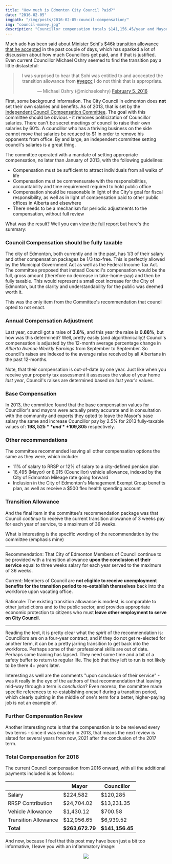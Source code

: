 ```yaml
---
title: "How much is Edmonton City Council Paid?"
date: "2016-02-05"
imgpath: "/img/posts/2016-02-05-council-compensation/"
img: "council-money.jpg"
description: "Councillor compensation totals $141,156.45/year and Mayoral compensation totals $263,672.79/year"
---
```


Much ado has been said about [Minister Sohi's $46k transition allowance that he accepted](http://globalnews.ca/news/2498495/minister-accepted-46k-severance-package-from-edmonton-city-hall/)
in the past couple of days, which has sparked a lot of discussion about how much Councillors get paid, and if that is justified.
Even current Councillor Michael Oshry seemed to find the transition pay a little distasteful:

<div class="embed" style="text-align:center;">
<blockquote class="twitter-tweet" data-lang="en"><p lang="en" dir="ltr">I was surprised to hear that Sohi was entitled to and acccepted the transition allowance from <a href="https://twitter.com/hashtag/yegcc?src=hash">#yegcc</a> I do not think that is appropriate.</p>&mdash; Michael Oshry (@michaeloshry) <a href="https://twitter.com/michaeloshry/status/695403196424933378">February 5, 2016</a></blockquote>
<script async src="//platform.twitter.com/widgets.js" charset="utf-8"></script>
</div>

First, some background information. The City Council in edmonton does **not** set their own salaries and benefits. As of
2013, that is set by the [Independent Council Compensation Committee](http://www.edmonton.ca/city_government/council_committee_meetings/independent-council-compensation-committee.aspx).
The goal with this committee should be obvious - it removes politicization of Councillor salaries. There can't be secret
meetings of council to raise their own salaries by 60%. A councillor who has a thriving business on the side cannot move that
salaries be reduced to $1 in order to remove his opponents from office. By and large, an independent committee setting
council's salaries is a great thing.

The committee operated with a mandate of setting appropriate compensation, no later than January of 2013, with the following
guidelines:

* Compensation must be sufficient to attract individuals from all walks of life
* Compensation must be commensurate with the responsibilities, accountability and time requirement required to hold public office
* Compensation should be reasonable in light of the City's goal for fiscal responsibility, as well as in light of compensation paid to other public offices in Alberta and elsewhere
* There needs to be a mechanism for periodic adjustments to the compensation, without full review

What was the result? Well you can [view the full report]({{site.url}}/pdf/2016-02-05-council-compensation/compensation-review.pdf) but here's the summary:

### Council Compensation should be fully taxable
The city of Edmonton, both currently and in the past, has 1/3 of their salary and other compensation packages be 1/3 tax-free.
This is perfectly allowed by the Municipal Government Act as well as the Federal Income Tax Act. The committee proposed
that instead Council's compensation would be the full, gross amount (therefore no decrease in take-home-pay) and then be
fully taxable. This would represent a small cost increase for the City of Edmonton, but the clarity and understandability 
for the public was deemed worth it.

This was the only item from the Committee's recommendation that council opted to not enact.

### Annual Compensation Adjustment

Last year, council got a raise of **3.8%**, and this year the raise is **0.88%**, but how was this determined? Well, pretty
easily (and algorithmically)! Council's compensation is adjusted by the 12-month average percentage change in *Alberta Avenue Weekly Earnings*
from September to September. So council's raises are indexed to the average raise received by all Albertans in the past 12-months.

Note, that their compensation is out-of-date by one year. Just like when you receive your property tax assessment it 
assesses the value of your home *last year*, Council's raises are determined based on *last year's* values.

### Base Compensation

In 2013, the committee found that the base compensation values for Councillor's and mayors were actually pretty accurate
and in consultation with the community and experts they opted to leave the Mayor's base salary the same and increase 
Councillor pay by 2.5% for 2013 fully-taxable values of: **$198,525** and **$109,805** respectively.

### Other recommendations

The committee recommended leaving all other compensation options the same as they were, which include:

* 11% of salary to RRSP or 12% of salary to a city-defined pension plan
* 16,495 (Mayor) or 8,015 (Councillor) vehicle allowance, indexed by the City of Edmonton Mileage rate going forward
* Inclusion in the City of Edmonton's Management Exempt Group benefits plan, as well as receive a $500 flex health spending account

### Transition Allowance

And the final item in the committee's recommendation package was that Council *continue* to receive the current transition allowance of
3 weeks pay for each year of service, to a maximum of 36 weeks.

What is interesting is the specific wording of the recommendation by the committee (emphasis mine)

---

Recommendation: That City of Edmonton Members of Council continue to be provided with a transition allowance **upon the conclusion
of their service** equal to three weeks salary for each  year served to the maximum of 36 weeks.

Current: Members of Council are **not eligible to receive unemployment benefits for the transition period to re-establish themselves**
back into the workforce upon vacating office.

Rationale: The existing transition allowance is modest, is comparable to other jurisdictions and to the public sector, and
provides appropriate economic protection to citizens who must **leave other employment to serve on City Council**.

---

Reading the text, it is pretty clear what the *spirit* of the recommendation is: Councillors are on a four-year contract,
and if they do not get re-elected for another term, it can be a pretty jarring transition to get back into the workforce.
Perhaps some of their professional skills are out of date. Perhaps some training has lapsed. They need some time and a bit of
a safety buffer to return to regular life. The job that they left to run is not likely to be there 4+ years later.

Interesting as well are the comments "upon conclusion of their service" - was it really in the eye of the authors of that
recommendation that leaving mid-way through a term is *conclusion*? Even moreso, the committee made specific references to
re-establishing oneself during a transition period, which clearly quitting in the middle of one's term for a better, higher-paying
job is not an example of.

### Further Compensation Review

Another interesting note is that the compensation is to be reviewed every two terms - since it was enacted in 2013, that means
the next review is slated for several years from now, 2021 after the conclusion of the 2017 term.

### Total Compensation for 2016

The current Council compensation from 2016 onward, with all the additional payments included is as follows:

|                      | Mayor           | Councillor      |
|----------------------|-----------------|-----------------|
| Salary               | $224,582        | $120,285        |
| RRSP Contribution    | $24,704.02      | $13,231.35      |
| Vehicle Allowance    | $1,430.12       | $700.58         |
| Transition Allowance | $12,956.65      | $6,939.52       |
| **Total**            | **$263,672.79** | **$141,156.45** |

And now, because I feel that this post may have been just a bit too informative, I leave you with an inflammatory image:

<div style="text-align:center;">
<img src="{{site.url}}/img/posts/2016-02-05-council-compensation/council-money.jpg" />
</div>
